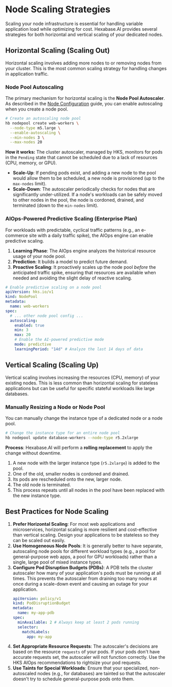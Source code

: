 # Node Scaling Strategies

Scaling your node infrastructure is essential for handling variable application load while optimizing for cost. Hexabase.AI provides several strategies for both horizontal and vertical scaling of your dedicated nodes.

## Horizontal Scaling (Scaling Out)

Horizontal scaling involves adding more nodes to or removing nodes from your cluster. This is the most common scaling strategy for handling changes in application traffic.

### Node Pool Autoscaling

The primary mechanism for horizontal scaling is the **Node Pool Autoscaler**. As described in the [Node Configuration](./configuration.md) guide, you can enable autoscaling when you create a node pool.

```bash
# Create an autoscaling node pool
hb nodepool create web-workers \
  --node-type m5.large \
  --enable-autoscaling \
  --min-nodes 3 \
  --max-nodes 20
```

**How it works:**
The cluster autoscaler, managed by HKS, monitors for pods in the `Pending` state that cannot be scheduled due to a lack of resources (CPU, memory, or GPU).

- **Scale-Up**: If pending pods exist, and adding a new node to the pool would allow them to be scheduled, a new node is provisioned (up to the `max-nodes` limit).
- **Scale-Down**: The autoscaler periodically checks for nodes that are significantly under-utilized. If a node's workloads can be safely moved to other nodes in the pool, the node is cordoned, drained, and terminated (down to the `min-nodes` limit).

### AIOps-Powered Predictive Scaling (Enterprise Plan)

For workloads with predictable, cyclical traffic patterns (e.g., an e-commerce site with a daily traffic spike), the AIOps engine can enable predictive scaling.

1.  **Learning Phase**: The AIOps engine analyzes the historical resource usage of your node pool.
2.  **Prediction**: It builds a model to predict future demand.
3.  **Proactive Scaling**: It proactively scales up the node pool _before_ the anticipated traffic spike, ensuring that resources are available when needed and avoiding the slight delay of reactive scaling.

```yaml
# Enable predictive scaling on a node pool
apiVersion: hks.io/v1
kind: NodePool
metadata:
  name: web-workers
spec:
  # ... other node pool config ...
  autoscaling:
    enabled: true
    min: 3
    max: 20
    # Enable the AI-powered predictive mode
    mode: predictive
    learningPeriod: "14d" # Analyze the last 14 days of data
```

## Vertical Scaling (Scaling Up)

Vertical scaling involves increasing the resources (CPU, memory) of your existing nodes. This is less common than horizontal scaling for stateless applications but can be useful for specific stateful workloads like large databases.

### Manually Resizing a Node or Node Pool

You can manually change the instance type of a dedicated node or a node pool.

```bash
# Change the instance type for an entire node pool
hb nodepool update database-workers --node-type r5.2xlarge
```

**Process**:
Hexabase.AI will perform a **rolling replacement** to apply the change without downtime.

1.  A new node with the larger instance type (`r5.2xlarge`) is added to the pool.
2.  One of the old, smaller nodes is cordoned and drained.
3.  Its pods are rescheduled onto the new, larger node.
4.  The old node is terminated.
5.  This process repeats until all nodes in the pool have been replaced with the new instance type.

## Best Practices for Node Scaling

1.  **Prefer Horizontal Scaling**: For most web applications and microservices, horizontal scaling is more resilient and cost-effective than vertical scaling. Design your applications to be stateless so they can be scaled out easily.
2.  **Use Homogeneous Node Pools**: It is generally better to have separate, autoscaling node pools for different workload types (e.g., a pool for general-purpose web apps, a pool for GPU workloads) rather than a single, large pool of mixed instance types.
3.  **Configure Pod Disruption Budgets (PDBs)**: A PDB tells the cluster autoscaler how many of your application's pods must be running at all times. This prevents the autoscaler from draining too many nodes at once during a scale-down event and causing an outage for your application.
    ```yaml
    apiVersion: policy/v1
    kind: PodDisruptionBudget
    metadata:
      name: my-app-pdb
    spec:
      minAvailable: 2 # Always keep at least 2 pods running
      selector:
        matchLabels:
          app: my-app
    ```
4.  **Set Appropriate Resource Requests**: The autoscaler's decisions are based on the resource `requests` of your pods. If your pods don't have accurate requests set, the autoscaler will not function correctly. Use the HKS AIOps recommendations to rightsize your pod requests.
5.  **Use Taints for Special Workloads**: Ensure that your specialized, non-autoscaled nodes (e.g., for databases) are tainted so that the autoscaler doesn't try to schedule general-purpose pods onto them.
